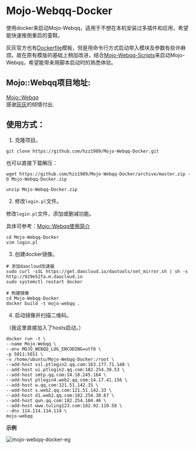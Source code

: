 # Mojo-Webqq-Docker

使用docker来启动Mojo-Webqq，适用于不想在本机安装过多插件和应用，希望能快速推倒重启的童鞋。

灰灰官方也有[Dockerfile](https://github.com/sjdy521/Mojo-Webqq/blob/master/docker-image/Dockerfile)模板，但是用命令行方式启动带入模块及参数有些许麻烦。故在原有模版的基础上稍加改进，结合[Mojo-Webqq-Scripts](https://github.com/hzz1989/Mojo-Webqq-Scripts)来启动Mojo-Webqq，希望能带来用脚本启动时的熟悉体验。

## Mojo::Webqq项目地址:
[Mojo::Webqq](https://github.com/sjdy521/Mojo-Webqq)  
感谢[灰灰](https://github.com/sjdy521)的倾情付出.

## 使用方式：

1. 克隆项目。

```shell
git clone https://github.com/hzz1989/Mojo-Webqq-Docker.git
```

也可以直接下载解压：

```shell
wget https://github.com/hzz1989/Mojo-Webqq-Docker/archive/master.zip -O Mojo-Webqq-Docker.zip

unzip Mojo-Webqq-Docker.zip
```

2. 修改`login.pl`文件。

修改`login.pl`文件，添加或删减功能。

具体可参考：[Mojo::Webqq使用简介](http://www.huangzhongzhang.cn/mojo-webqq-shi-yong-jian-jie.html)

```shell
cd Mojo-Webqq-Docker
vim login.pl
```

3. 创建docker镜像。

```shell
# 添加daocloud加速器
sudo curl -sSL https://get.daocloud.io/daotools/set_mirror.sh | sh -s http://929e52fa.m.daocloud.io
sudo systemctl restart docker

# 构建镜像
cd Mojo-Webqq-Docker
docker build -t mojo-webqq .
```

4. 启动镜像并扫描二维码。

（我这里直接加入了hosts启动。）

```shell
docker run -t \
--name Mojo-Webqq \
--env MOJO_WEBQQ_LOG_ENCODING=utf8 \
-p 5011:5011 \
-v /home/ubuntu/Mojo-Webqq-Docker:/root \
--add-host ssl.ptlogin2.qq.com:163.177.71.148 \
--add-host ui.ptlogin2.qq.com:182.254.38.53 \
--add-host smtp.qq.com:14.18.245.164 \
--add-host ptlogin4.web2.qq.com:14.17.41.156 \
--add-host w.qq.com:121.51.142.15 \
--add-host s.web2.qq.com:121.51.142.33 \
--add-host d1.web2.qq.com:182.254.38.67 \
--add-host qun.qq.com:182.254.104.46 \
--add-host www.tuling123.com:182.92.110.58 \
--dns 114.114.114.114 \
mojo-webqq
```

**示例**

![mojo-webqq-docker-eg](https://huangzz.xyz/uploads/mojo-webqq-docker-eg.gif)